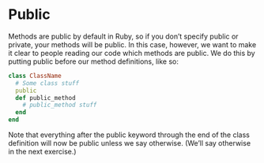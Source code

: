 # Public

Methods are public by default in Ruby, so if you don’t specify public or private, your methods will be public. In this case, however, we want to make it clear to people reading our code which methods are public. We do this by putting public before our method definitions, like so:

```ruby
class ClassName
  # Some class stuff
  public
  def public_method
    # public_method stuff
  end
end
```
Note that everything after the public keyword through the end of the class definition will now be public unless we say otherwise. (We’ll say otherwise in the next exercise.)
